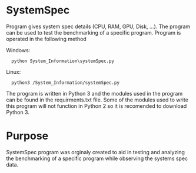 # SystemSpec
Program gives system spec details (CPU, RAM, GPU, Disk, ...). The program can be used to test the benchmarking of a specific program. Program is operated in the following method

Windows:
      
      python System_Information\systemSpec.py

Linux:
      
      python3 /System_Information/systemSpec.py


The program is written in Python 3 and the modules used in the program can be found in the requirments.txt file. Some of the modules used to write this program will not function in Python 2 so it is recomended to download Python 3.

# Purpose
SystemSpec program was orginaly created to aid in testing and analyzing the benchmarking of a specific program while observing the systems spec data.
